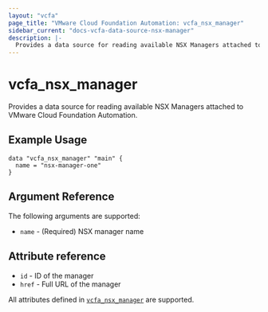 ```yaml
---
layout: "vcfa"
page_title: "VMware Cloud Foundation Automation: vcfa_nsx_manager"
sidebar_current: "docs-vcfa-data-source-nsx-manager"
description: |-
  Provides a data source for reading available NSX Managers attached to VMware Cloud Foundation Automation.
---
```


# vcfa\_nsx\_manager

Provides a data source for reading available NSX Managers attached to VMware Cloud Foundation Automation.

## Example Usage 

```hcl
data "vcfa_nsx_manager" "main" {
  name = "nsx-manager-one"
}
```

## Argument Reference

The following arguments are supported:

- `name` - (Required) NSX manager name

## Attribute reference

- `id` - ID of the manager
- `href` - Full URL of the manager

All attributes defined in
[`vcfa_nsx_manager`](/providers/vmware/vcfa/latest/docs/resources/nsx_manager#attribute-reference)
are supported.
